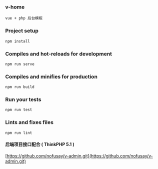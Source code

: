 ### v-home
```
vue + php 后台模板
```

### Project setup
```
npm install
```

### Compiles and hot-reloads for development
```
npm run serve
```

### Compiles and minifies for production
```
npm run build
```

### Run your tests
```
npm run test
```

### Lints and fixes files
```
npm run lint
```

#### 后端项目接口配合 ( ThinkPHP 5.1 )
[https://github.com/nofusay/v-admin.git](https://github.com/nofusay/v-admin.git)

